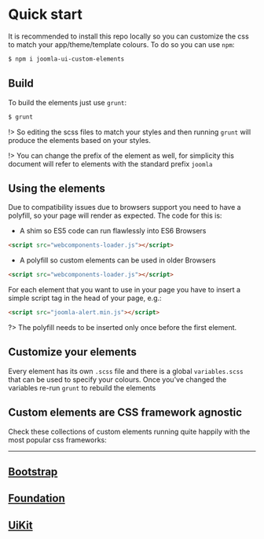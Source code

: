 # Quick start

It is recommended to install this repo locally so you can customize the css to match your app/theme/template colours. To do so you can use `npm`:

```bash
$ npm i joomla-ui-custom-elements
```

## Build

To build the elements just use `grunt`:

```bash
$ grunt
```
!> So editing the scss files to match your styles and then running `grunt` will produce the elements based on your styles.

!> You can change the prefix of the element as well, for simplicity this document will refer to elements with the standard prefix `joomla`

## Using the elements

Due to compatibility issues due to browsers support you need to have a polyfill, so your page will render as expected. The code for this is:
- A shim so ES5 code can run flawlessly into ES6 Browsers
```html
<script src="webcomponents-loader.js"></script>
```
- A polyfill so custom elements can be used in older Browsers
```html
<script src="webcomponents-loader.js"></script>
```

For each element that you want to use in your page you have to insert a simple script tag in the head of your page, e.g.:
```html
<script src="joomla-alert.min.js"></script>
```

?> The polyfill needs to be inserted only once before the first element.

## Customize your elements

Every element has its own `.scss` file and there is a global `variables.scss` that can be used to specify your colours. Once you've changed the variables re-run `grunt` to rebuild the elements


## Custom elements are CSS framework agnostic

Check these collections of custom elements running quite happily with the most popular css frameworks:

----
<a href="/custom-elements/bootstrap-demo.html">Bootstrap</a>
-----
<a href="/custom-elements/foundation-demo.html">Foundation</a>
-----
<a href="/custom-elements/uikit-demo.html">UiKit</a>
-----
